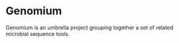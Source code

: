 # Genomium

Genomium is an umbrella project grouping together a set of related microbial sequence tools.

